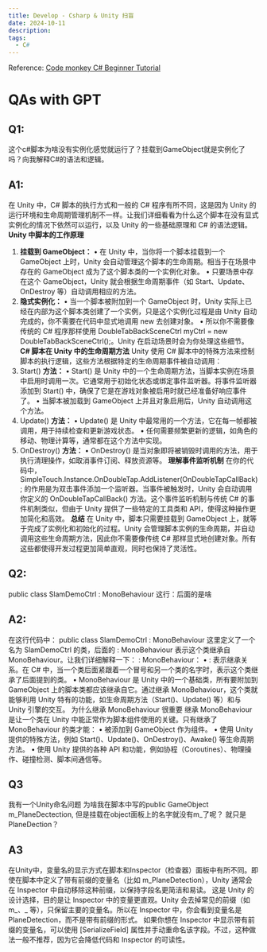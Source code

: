 ```yaml
---
title: Develop - Csharp & Unity 扫盲
date: 2024-10-11
description:
tags:
  - C#
---
```

Reference:  [Code monkey C# Beginner Tutorial](https://www.youtube.com/watch?v=pReR6Z9rK-o&t=88s)
# QAs with GPT
## Q1: 
这个c#脚本为啥没有实例化感觉就运行了？挂载到GameObject就是实例化了吗？向我解释C#的语法和逻辑。
## A1: 
在 Unity 中，C# 脚本的执行方式和一般的 C# 程序有所不同，这是因为 Unity 的运行环境和生命周期管理机制不一样。让我们详细看看为什么这个脚本在没有显式实例化的情况下依然可以运行，以及 Unity 的一些基础原理和 C# 的语法逻辑。
**Unity 中脚本的工作原理**
1. **挂载到 GameObject：**
• 在 Unity 中，当你将一个脚本挂载到一个 GameObject 上时，Unity 会自动管理这个脚本的生命周期。相当于在场景中存在的 GameObject 成为了这个脚本类的一个实例化对象。
• 只要场景中存在这个 GameObject，Unity 就会根据生命周期事件（如 Start、Update、OnDestroy 等）自动调用相应的方法。
2. **隐式实例化：**
• 当一个脚本被附加到一个 GameObject 时，Unity 实际上已经在内部为这个脚本类创建了一个实例，只是这个实例化过程是由 Unity 自动完成的，你不需要在代码中显式地调用 new 去创建对象。
• 所以你不需要像传统的 C# 程序那样使用 DoubleTabBackSceneCtrl myCtrl = new DoubleTabBackSceneCtrl();。Unity 在启动场景时会为你处理这些细节。
**C# 脚本在 Unity 中的生命周期方法**
Unity 使用 C# 脚本中的特殊方法来控制脚本的执行逻辑，这些方法根据特定的生命周期事件被自动调用：
1. Start() **方法：**
• Start() 是 Unity 中的一个生命周期方法，当脚本实例在场景中启用时调用一次。它通常用于初始化状态或绑定事件监听器。将事件监听器添加到 Start() 中，确保了它是在游戏对象被启用时就已经准备好响应事件了。
• 当脚本被加载到 GameObject 上并且对象启用后，Unity 自动调用这个方法。
2. Update() **方法：**
• Update() 是 Unity 中最常用的一个方法，它在每一帧都被调用，用于持续检查和更新游戏状态。
• 任何需要频繁更新的逻辑，如角色的移动、物理计算等，通常都在这个方法中实现。
3. OnDestroy() **方法：**
• OnDestroy() 是当对象即将被销毁时调用的方法，用于执行清理操作，如取消事件订阅、释放资源等。
**理解事件监听机制**
在你的代码中，SimpleTouch.Instance.OnDoubleTap.AddListener(OnDoubleTapCallBack); 的作用是为双击事件添加一个监听器。当事件被触发时，Unity 会自动调用你定义的 OnDoubleTapCallBack() 方法。这个事件监听机制与传统 C# 的事件机制类似，但由于 Unity 提供了一些特定的工具类和 API，使得这种操作更加简化和高效。
**总结**
在 Unity 中，脚本只需要挂载到 GameObject 上，就等于完成了实例化和初始化的过程。Unity 会管理脚本实例的生命周期，并自动调用这些生命周期方法，因此你不需要像传统 C# 那样显式地创建对象。所有这些都使得开发过程更加简单直观，同时也保持了灵活性。
## Q2:
public class SlamDemoCtrl : MonoBehaviour 这行：后面的是啥
## A2:
在这行代码中：
public class SlamDemoCtrl : MonoBehaviour
这里定义了一个名为 SlamDemoCtrl 的类，后面的 : MonoBehaviour 表示这个类继承自 MonoBehaviour。让我们详细解释一下：
	: MonoBehaviour：
	•	: 表示继承关系。在 C# 中，当一个类后面紧跟着一个冒号和另一个类的名字时，表示这个类继承了后面提到的类。
	•	MonoBehaviour 是 Unity 中的一个基础类，所有要附加到 GameObject 上的脚本类都应该继承自它。通过继承 MonoBehaviour，这个类就能够利用 Unity 特有的功能，如生命周期方法（Start()、Update() 等）和与 Unity 引擎的交互。
为什么继承 MonoBehaviour 很重要
继承 MonoBehaviour 是让一个类在 Unity 中能正常作为脚本组件使用的关键。只有继承了 MonoBehaviour 的类才能：
	•	被添加到 GameObject 作为组件。
	•	使用 Unity 提供的特殊方法，例如 Start()、Update()、OnDestroy()、Awake() 等生命周期方法。
	•	使用 Unity 提供的各种 API 和功能，例如协程（Coroutines）、物理操作、碰撞检测、脚本间通信等。
## Q3
我有一个Unity命名问题 为啥我在脚本中写的public GameObject m_PlaneDectection, 但是挂载在object面板上的名字就没有m_了呢？ 就只是PlaneDection？
## A3
在Unity中，变量名的显示方式在脚本和Inspector（检查器）面板中有所不同。即使在脚本中定义了带有前缀的变量名（比如 m_PlaneDetection），Unity 通常会在 Inspector 中自动移除这种前缀，以保持字段名更简洁和易读。
这是 Unity 的设计选择，目的是让 Inspector 中的变量更直观。Unity 会去掉常见的前缀（如 m_、_ 等），只保留主要的变量名。所以在 Inspector 中，你会看到变量名是 PlaneDetection，而不是带有前缀的形式。
如果你想在 Inspector 中显示带有前缀的变量名，可以使用 [SerializeField] 属性并手动重命名该字段。不过，这种做法一般不推荐，因为它会降低代码和 Inspector 的可读性。